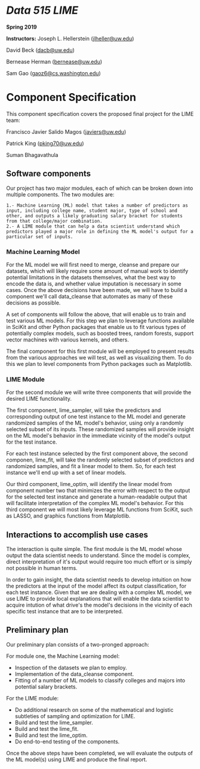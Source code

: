 # _Data 515 LIME_

__Spring 2019__

__Instructors:__
Joseph L. Hellerstein (jlheller@uw.edu)

David Beck (dacb@uw.edu)

Bernease Herman (bernease@uw.edu)

Sam Gao (gaoz6@cs.washington.edu)

# Component Specification

This component specification covers the proposed final project for the LIME team:

Francisco Javier Salido Magos (javiers@uw.edu)

Patrick King (pking70@uw.edu)

Suman Bhagavathula

## Software components

Our project has two major modules, each of which can be broken down into multiple components. The two modules are:

    1.- Machine Learning (ML) model that takes a number of predictors as input, including college name, student major, type of school and other, and outputs a likely graduating salary bracket for students from that college/major combination.
    2.- A LIME module that can help a data scientist understand which predictors played a major role in defining the ML model's output for a particular set of inputs.

### Machine Learning Model

For the ML model we will first need to merge, cleanse and prepare our datasets, which will likely require some amount of manual work to identify potential limitations in the datasets themselves, what the best way to encode the data is, and whether value imputation is necessary in some cases. Once the above decisions have been made, we will have to build a component we'll call data_cleanse that automates as many of these decisions as possible.

A set of components will follow the above, that will enable us to train and test various ML models. For this step we plan to leverage functions available in SciKit and other Python packages that enable us to fit various types of potentially complex models, such as boosted trees, random forests, support vector machines with various kernels, and others.

The final component for this first module will be employed to present results from the various approaches we will test, as well as visualizing them. To do this we plan to level components from Python packages such as Matplotlib.

### LIME Module

For the second module we will write three components that will provide the desired LIME functionality.

The first component, lime_sampler, will take the predictors and corresponding output of one test instance to the ML model and generate randomized samples of the ML model's behavior, using only a randomly selected subset of its inputs. These randomized samples will provide insight on the ML model's behavior in the immediate vicinity of the model's output for the test instance.

For each test instance selected by the first component above, the second componen, lime_fit, will take the randomly selected subset of predictors and randomized samples, and fit a linear model to them. So, for each test instance we'll end up with a set of linear models.

Our third component, lime_optim, will identify the linear model from component number two that minimizes the error with respect to the output for the selected test instance and generate a human-readable output that will facilitate interpretation of the complex ML model's behavior. For this third component we will most likely leverage ML functions from SciKit, such as LASSO, and graphics functions from Matplotlib.

## Interactions to accomplish use cases

The interaction is quite simple. The first module is the ML model whose output the data scientist needs to understand. Since the model is complex, direct interpretation of it's output would require too much effort or is simply not possible in human terms.

In order to gain insight, the data scientist needs to develop intuition on how the predictors at the input of the model affect its output classification, for each test instance. Given that we are dealing with a complex ML model, we use LIME to provide local explanations that will enable the data scientist to acquire intution of what drive's the model's decisions in the vicinity of each specific test instance that are to be interpreted.

## Preliminary plan

Our preliminary plan consists of a two-pronged approach:

For module one, the Machine Learning model:

- Inspection of the datasets we plan to employ.
- Implementation of the data_cleanse component.
- Fitting of a number of ML models to classify colleges and majors into potential salary brackets.

For the LIME module:

- Do additional research on some of the mathematical and logistic subtleties of sampling and optimization for LIME.
- Build and test the lime_sampler.
- Build and test the lime_fit.
- Build and test the lime_optim.
- Do end-to-end testing of the components.

Once the above steps have been completed, we will evaluate the outputs of the ML model(s) using LIME and produce the final report.